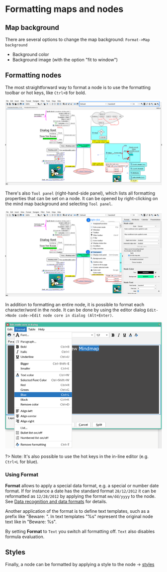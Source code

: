 
# Formatting maps and nodes

## Map background
There are several options to change the map background: `Format->Map background`

* Background color
* Background image (with the option "fit to window")

## Formatting nodes

The most straightforward way to format a node is to use the formatting toolbar or hot keys, like `Ctrl+B` for bold.

![](../images/formatting_toolbar-1'10'2.png ':size=200')

There's also `Tool panel` (right-hand-side panel), which lists all formatting properties that can be set on a node.
It can be opened by right-clicking on the mind map background and selecting `Tool panel`.

![](../images/right-click_for_Tool_panel-1'10'2.png ':size=200')

In addition to formatting an entire node, it is possible to format each character/word in the node.
It can be done by using the editor dialog `Edit->Node code->Edit node core in dialog (Alt+Enter)`.

![](../images/word-level_dialog_formatting-1'10'2.png ':size=200')

?> Note: It's also possible to use the hot keys in the in-line editor (e.g. `Ctrl+L` for blue).

### Using Format

**Format** allows to apply a special data format, e.g. a special or number date format.
If for instance a date has the standard format `28/12/2012` it can be reformatted as `12/28/2012` by applying the format `mm/dd/yyyy` to the node.
See [Data recognition and data formats](Data_recognition_and_data_formats.md) for details.

Another application of the format is to define text templates, such as a prefix like "Beware: ".
In text templates "%s" represent the original node text like in "Beware: %s".

By setting **Format** to `Text` you switch all formatting off.
`Text` also disables formula evaluation.

## Styles

Finally, a node can be formatted by applying a style to the node → [styles](styles.md)
